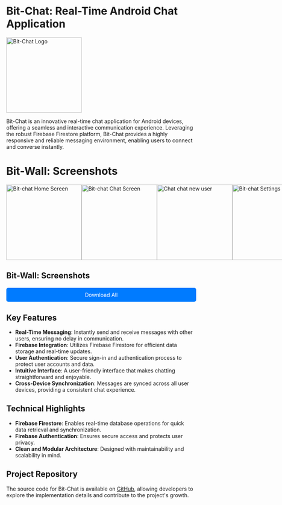 # Bit-Chat: Real-Time Android Chat Application

<img src="https://firebasestorage.googleapis.com/v0/b/perosnal-website-5831b.appspot.com/o/Projects%2FImages%2Fbit-chat.png?alt=media&token=df6e6c35-11a3-4b37-a250-b649cc6d1824" alt="Bit-Chat Logo" width="200"/>

Bit-Chat is an innovative real-time chat application for Android devices, offering a seamless and interactive communication experience. Leveraging the robust Firebase Firestore platform, Bit-Chat provides a highly responsive and reliable messaging environment, enabling users to connect and converse instantly.

# Bit-Wall: Screenshots

<div style="display: flex; justify-content: space-between;">

<img src="https://firebasestorage.googleapis.com/v0/b/github-files-akj.appspot.com/o/Imgaes%2FBit-Chat%2FWhatsApp%20Image%202024-04-22%20at%2008.39.22_31312612.jpg?alt=media&token=1b28c224-1165-4bb1-8bb7-ff17fd8633f4" alt="Bit-chat Home Screen" width="200"/>
<img src="https://firebasestorage.googleapis.com/v0/b/github-files-akj.appspot.com/o/Imgaes%2FBit-Chat%2FWhatsApp%20Image%202024-04-22%20at%2008.39.22_e3e401e1.jpg?alt=media&token=8f5d24ba-3c6e-45a8-9fc3-2a3e2ee1d6e3" alt="Bit-chat Chat Screen" width="200"/>
<img src="https://firebasestorage.googleapis.com/v0/b/github-files-akj.appspot.com/o/Imgaes%2FBit-Chat%2FWhatsApp%20Image%202024-04-22%20at%2008.39.23_5de8f9db.jpg?alt=media&token=0ba578df-dee7-4849-b0ea-f3ac591576f4" alt="Chat chat new user" width="200"/>
<img src="https://firebasestorage.googleapis.com/v0/b/github-files-akj.appspot.com/o/Imgaes%2FBit-Chat%2FWhatsApp%20Image%202024-04-22%20at%2008.39.23_87f64605.jpg?alt=media&token=ddbd4173-cbe5-4ab4-9adb-b2d82b848636" alt="Bit-chat Settings Screen" width="200"/>
<img src="https://firebasestorage.googleapis.com/v0/b/github-files-akj.appspot.com/o/Imgaes%2FBit-Chat%2FWhatsApp%20Image%202024-04-22%20at%2008.39.24_10dd5cd0.jpg?alt=media&token=435ce73e-5c6d-405c-98d0-0e4a5afba561" alt="Bit-chat App Info Screen" width="200"/>
<img src="https://firebasestorage.googleapis.com/v0/b/github-files-akj.appspot.com/o/Imgaes%2FBit-Chat%2FWhatsApp%20Image%202024-04-22%20at%2008.39.24_f544c5db.jpg?alt=media&token=5c97c380-978b-4554-8709-2c3f2f9d167d" alt="Bit-chat Sign-up Screen" width="200"/>

</div>

<!-- Download All Button -->
## Bit-Wall: Screenshots

<a href="https://drive.google.com/file/d/1xb9Wd1Mg-StZ52myJsPbZCAvjCu9wFA0/view?usp=sharing" download style="display: block; margin-top: 20px; padding: 10px 20px; background-color: #007bff; color: #fff; text-align: center; text-decoration: none; border-radius: 5px; cursor: pointer;">
    Download All
</a>

## Key Features

- **Real-Time Messaging**: Instantly send and receive messages with other users, ensuring no delay in communication.
- **Firebase Integration**: Utilizes Firebase Firestore for efficient data storage and real-time updates.
- **User Authentication**: Secure sign-in and authentication process to protect user accounts and data.
- **Intuitive Interface**: A user-friendly interface that makes chatting straightforward and enjoyable.
- **Cross-Device Synchronization**: Messages are synced across all user devices, providing a consistent chat experience.

## Technical Highlights

- **Firebase Firestore**: Enables real-time database operations for quick data retrieval and synchronization.
- **Firebase Authentication**: Ensures secure access and protects user privacy.
- **Clean and Modular Architecture**: Designed with maintainability and scalability in mind.

## Project Repository

The source code for Bit-Chat is available on [GitHub](https://github.com/ajulkjose246/bit-chat), allowing developers to explore the implementation details and contribute to the project's growth.
